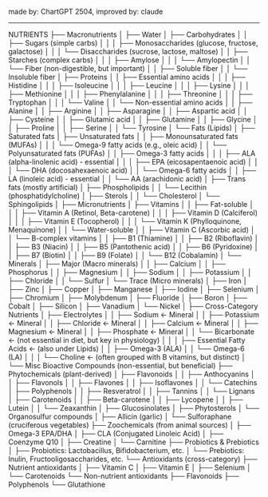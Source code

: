 
made by: ChartGPT 2504, improved by: claude

 -----------

NUTRIENTS
├── Macronutrients
│   ├── Water
│   ├── Carbohydrates
│   │   ├── Sugars (simple carbs)
│   │   │   ├── Monosaccharides (glucose, fructose, galactose)
│   │   │   └── Disaccharides (sucrose, lactose, maltose)
│   │   ├── Starches (complex carbs)
│   │   │   ├── Amylose
│   │   │   └── Amylopectin
│   │   └── Fiber (non-digestible, but important)
│   │       ├── Soluble fiber
│   │       └── Insoluble fiber
│   ├── Proteins
│   │   ├── Essential amino acids
│   │   │   ├── Histidine
│   │   │   ├── Isoleucine
│   │   │   ├── Leucine
│   │   │   ├── Lysine
│   │   │   ├── Methionine
│   │   │   ├── Phenylalanine
│   │   │   ├── Threonine
│   │   │   ├── Tryptophan
│   │   │   └── Valine
│   │   └── Non-essential amino acids
│   │       ├── Alanine
│   │       ├── Arginine
│   │       ├── Asparagine
│   │       ├── Aspartic acid
│   │       ├── Cysteine
│   │       ├── Glutamic acid
│   │       ├── Glutamine
│   │       ├── Glycine
│   │       ├── Proline
│   │       ├── Serine
│   │       └── Tyrosine
│   └── Fats (Lipids)
│       ├── Saturated fats
│       ├── Unsaturated fats
│       │   ├── Monounsaturated fats (MUFAs)
│       │   │   └── Omega-9 fatty acids (e.g., oleic acid)
│       │   └── Polyunsaturated fats (PUFAs)
│       │       ├── Omega-3 fatty acids
│       │       │   ├── ALA (alpha-linolenic acid) - essential
│       │       │   ├── EPA (eicosapentaenoic acid)
│       │       │   └── DHA (docosahexaenoic acid)
│       │       └── Omega-6 fatty acids
│       │           ├── LA (linoleic acid) - essential
│       │           └── AA (arachidonic acid)
│       ├── Trans fats (mostly artificial)
│       ├── Phospholipids
│       │   └── Lecithin (phosphatidylcholine)
│       ├── Sterols
│       │   └── Cholesterol
│       └── Sphingolipids
│
├── Micronutrients
│   ├── Vitamins
│   │   ├── Fat-soluble
│   │   │   ├── Vitamin A (Retinol, Beta-carotene)
│   │   │   ├── Vitamin D (Calciferol)
│   │   │   ├── Vitamin E (Tocopherol)
│   │   │   └── Vitamin K (Phylloquinone, Menaquinone)
│   │   └── Water-soluble
│   │       ├── Vitamin C (Ascorbic acid)
│   │       └── B-complex vitamins
│   │           ├── B1 (Thiamine)
│   │           ├── B2 (Riboflavin)
│   │           ├── B3 (Niacin)
│   │           ├── B5 (Pantothenic acid)
│   │           ├── B6 (Pyridoxine)
│   │           ├── B7 (Biotin)
│   │           ├── B9 (Folate)
│   │           └── B12 (Cobalamin)
│   └── Minerals
│       ├── Major (Macro minerals)
│       │   ├── Calcium
│       │   ├── Phosphorus
│       │   ├── Magnesium
│       │   ├── Sodium
│       │   ├── Potassium
│       │   ├── Chloride
│       │   └── Sulfur
│       └── Trace (Micro minerals)
│           ├── Iron
│           ├── Zinc
│           ├── Copper
│           ├── Manganese
│           ├── Iodine
│           ├── Selenium
│           ├── Chromium
│           ├── Molybdenum
│           ├── Fluoride
│           ├── Boron
│           ├── Cobalt
│           ├── Silicon
│           ├── Vanadium
│           └── Nickel
│
├── Cross-Category Nutrients
│   ├── Electrolytes
│   │   ├── Sodium       ← Mineral
│   │   ├── Potassium    ← Mineral
│   │   ├── Chloride     ← Mineral
│   │   ├── Calcium      ← Mineral
│   │   ├── Magnesium    ← Mineral
│   │   ├── Phosphate    ← Mineral
│   │   └── Bicarbonate  ← (not essential in diet, but key in physiology)
│   │
│   ├── Essential Fatty Acids ← (also under Lipids)
│   │   ├── Omega-3 (ALA)
│   │   └── Omega-6 (LA)
│   │
│   └── Choline ← (often grouped with B vitamins, but distinct)
│
└── Misc Bioactive Compounds (non-essential, but beneficial)
    ├── Phytochemicals (plant-derived)
    │   ├── Flavonoids
    │   │   ├── Anthocyanins
    │   │   ├── Flavonols
    │   │   ├── Flavones
    │   │   ├── Isoflavones
    │   │   └── Catechins
    │   ├── Polyphenols
    │   │   ├── Resveratrol
    │   │   ├── Tannins
    │   │   └── Lignans
    │   ├── Carotenoids
    │   │   ├── Beta-carotene
    │   │   ├── Lycopene
    │   │   ├── Lutein
    │   │   └── Zeaxanthin
    │   ├── Glucosinolates
    │   ├── Phytosterols
    │   └── Organosulfur compounds
    │       ├── Allicin (garlic)
    │       └── Sulforaphane (cruciferous vegetables)
    ├── Zoochemicals (from animal sources)
    │   ├── Omega-3 EPA/DHA
    │   ├── CLA (Conjugated Linoleic Acid)
    │   ├── Coenzyme Q10
    │   ├── Creatine
    │   └── Carnitine
    ├── Probiotics & Prebiotics
    │   ├── Probiotics: Lactobacillus, Bifidobacterium, etc.
    │   └── Prebiotics: Inulin, Fructooligosaccharides, etc.
    └── Antioxidants (cross-category)
        ├── Nutrient antioxidants
        │   ├── Vitamin C
        │   ├── Vitamin E
        │   ├── Selenium
        │   └── Carotenoids
        └── Non-nutrient antioxidants
            ├── Flavonoids
            ├── Polyphenols
            └── Glutathione

